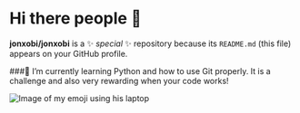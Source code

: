 # Hi there people 👋

**jonxobi/jonxobi** is a ✨ _special_ ✨ repository because its `README.md` (this file) appears on your GitHub profile.

###🌱 I’m currently learning Python and how to use Git properly. It is a challenge and also very rewarding when your code works!

<picture>
 <source media="(prefers-color-scheme: dark)" srcset="(https://www.google.com/url?sa=i&url=https%3A%2F%2Fcookcountypublichealth.org%2F2022%2F10%2F18%2Fdr-lamar-event-1%2F&psig=AOvVaw2xmAVpKN10UoeM_WfSE72k&ust=1711659587283000&source=images&cd=vfe&opi=89978449&ved=0CBUQjRxqFwoTCNikq4CrlYUDFQAAAAAdAAAAABAE)">
 <source media="(prefers-color-scheme: light)" srcset="(https://www.google.com/url?sa=i&url=https%3A%2F%2Fcookcountypublichealth.org%2F2022%2F10%2F18%2Fdr-lamar-event-1%2F&psig=AOvVaw2xmAVpKN10UoeM_WfSE72k&ust=1711659587283000&source=images&cd=vfe&opi=89978449&ved=0CBUQjRxqFwoTCNikq4CrlYUDFQAAAAAdAAAAABAE)">
 <img alt="Image of my emoji using his laptop" src="(https://www.google.com/url?sa=i&url=https%3A%2F%2Fcookcountypublichealth.org%2F2022%2F10%2F18%2Fdr-lamar-event-1%2F&psig=AOvVaw2xmAVpKN10UoeM_WfSE72k&ust=1711659587283000&source=images&cd=vfe&opi=89978449&ved=0CBUQjRxqFwoTCNikq4CrlYUDFQAAAAAdAAAAABAE)">
</picture>
